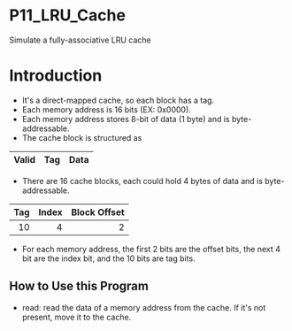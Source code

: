 # P11_LRU_Cache
Simulate a fully-associative LRU cache

# Introduction
* It's a direct-mapped cache, so each block has a tag.
* Each memory address is 16 bits (EX: 0x0000). 
* Each memory address stores 8-bit of data (1 byte) and is byte-addressable.
* The cache block is structured as

| Valid | Tag | Data |
|------:|----:|-----:|


* There are 16 cache blocks, each could hold 4 bytes of data and is byte-addressable.

| Tag | Index | Block Offset |
|----:|------:|-------------:|
|  10 |     4 |            2 |
* For each memory address, the first 2 bits are the offset bits, the next 4 bit are the index bit, and the 10 bits are tag bits.

## How to Use this Program
* read: read the data of a memory address from the cache. If it's not present, move it to the cache.


